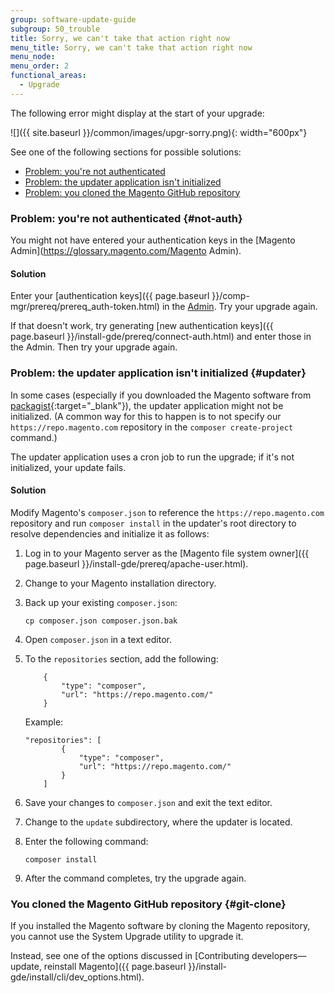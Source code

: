 ```yaml
---
group: software-update-guide
subgroup: 50_trouble
title: Sorry, we can't take that action right now
menu_title: Sorry, we can't take that action right now
menu_node:
menu_order: 2
functional_areas:
  - Upgrade
---
```


The following error might display at the start of your upgrade:

![]({{ site.baseurl }}/common/images/upgr-sorry.png){: width="600px"}


See one of the following sections for possible solutions:

*	[Problem: you're not authenticated](#not-auth)
*	[Problem: the updater application isn't initialized](#updater)
*	[Problem: you cloned the Magento GitHub repository](#git-clone)

### Problem: you're not authenticated {#not-auth}

You might not have entered your authentication keys in the [Magento Admin](https://glossary.magento.com/Magento Admin).

#### Solution

Enter your [authentication keys]({{ page.baseurl }}/comp-mgr/prereq/prereq_auth-token.html) in the [Admin](https://glossary.magento.com/Admin). Try your upgrade again.

If that doesn't work, try generating [new authentication keys]({{ page.baseurl }}/install-gde/prereq/connect-auth.html) and enter those in the Admin. Then try your upgrade again.

### Problem: the updater application isn't initialized {#updater}
In some cases (especially if you downloaded the Magento software from [packagist](https://packagist.org/){:target="_blank"}), the updater application might not be initialized. (A common way for this to happen is to not specify our `https://repo.magento.com` repository in the `composer create-project` command.)

The updater application uses a cron job to run the upgrade; if it's not initialized, your update fails.

#### Solution

Modify Magento's `composer.json` to reference the `https://repo.magento.com` repository and run `composer install` in the updater's root directory to resolve dependencies and initialize it as follows:

1.	Log in to your Magento server as the [Magento file system owner]({{ page.baseurl }}/install-gde/prereq/apache-user.html).
2.	Change to your Magento installation directory.
3.	Back up your existing `composer.json`:

		cp composer.json composer.json.bak

4.	Open `composer.json` in a text editor.
5.	To the `repositories` section, add the following:

			{
				"type": "composer",
				"url": "https://repo.magento.com/"
			}

    Example:

		"repositories": [
				{
					"type": "composer",
					"url": "https://repo.magento.com/"
				}
			]

6.	Save your changes to `composer.json` and exit the text editor.
7.	Change to the `update` subdirectory, where the updater is located.
8.	Enter the following command:

		composer install
9.	After the command completes, try the upgrade again.

### You cloned the Magento GitHub repository {#git-clone}

If you installed the Magento software by cloning the Magento repository, you cannot use the System Upgrade utility to upgrade it.

Instead, see one of the options discussed in [Contributing developers—update, reinstall Magento]({{ page.baseurl }}/install-gde/install/cli/dev_options.html).
